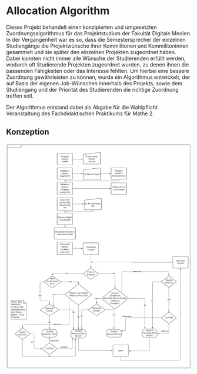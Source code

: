 # Allocation Algorithm

Dieses Projekt behandelt einen konzipierten und umgesetzten Zuordnungsalgorithmus für das Projektstudium der Fakultät Digitale Medien. In der Vergangenheit war es so, dass die Semestersprecher der einzelnen Studiengänge die Projektwünsche ihrer Kommilitonen und Kommilitoninnen gesammelt und sie später den einzelnen Projekten zugeordnet haben.
Dabei konnten nicht immer alle Wünsche der Studierenden erfüllt werden, wodurch oft Studierende Projekten zugeordnet wurden, zu denen ihnen die passenden Fähigkeiten oder das Interesse fehlten. Um hierbei eine bessere Zuordnung gewährleisten zu können, wurde ein Algorithmus entwickelt, der auf Basis der eigenen Job-Wünschen innerhalb des Projekts, sowie dem Studiengang und der Priorität des Studierenden die richtige Zuordnung treffen soll.

Der Algorithmus entstand dabei als Abgabe für die Wahlpflicht Veranstaltung des Fachdidaktischen Praktikums für Mathe 2.


## Konzeption

<img src="./Konzept des Algorithmus.PNG"/>